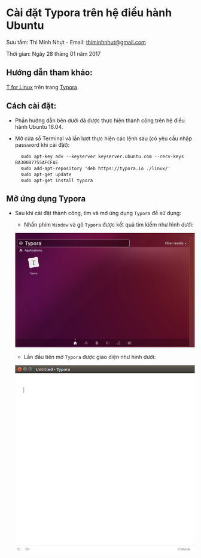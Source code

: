 # Cài đặt Typora trên hệ điều hành Ubuntu

Sưu tầm: Thi Minh Nhựt - Email: thiminhnhut@gmail.com

Thời gian: Ngày 28 tháng 01 năm 2017

## Hướng dẫn tham khảo:

[T for Linux](https://typora.io/#linux) trên trang [Typora](https://typora.io/).

## Cách cài đặt:

* Phần hướng dẫn bên dưới đã được thực hiện thành công trên hệ điều hành Ubuntu 16.04.

* Mở cửa sổ Terminal và lần lượt thực hiện các lệnh sau (có yêu cầu nhập password khi cài đặt):

		sudo apt-key adv --keyserver keyserver.ubuntu.com --recv-keys BA300B7755AFCFAE
		sudo add-apt-repository 'deb https://typora.io ./linux/'
		sudo apt-get update
		sudo apt-get install typora

## Mở ứng dụng Typora

* Sau khi cài đặt thành công, tìm và mở ứng dụng `Typora` để sử dụng:	

	+ Nhấn phím `Window` và gõ `Typora` được kết quả tìm kiếm như hình dưới:

	![](https://raw.githubusercontent.com/thinhutubt/thinhutubt.github.io/master/typora/images/Typora-Ubuntu1604.png)

	+ Lần đầu tiên mở `Typora` được giao diện như hình dưới:	

	![](https://raw.githubusercontent.com/thinhutubt/thinhutubt.github.io/master/typora/images/Open-Typora.png)
